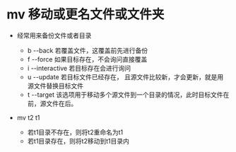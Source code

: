 # mv 移动或更名文件或文件夹

- 经常用来备份文件或者目录
	- b --back 若覆盖文件，这覆盖前先进行备份
	- f --force 如果目标存在，不会询问直接覆盖
	- i --interactive 若目标存在会进行询问
	- u --update 若目标文件已经存在， 且源文件比较新，才会更新，就是用源文件替换目标文件
	- t --target 该选项用于移动多个源文件到一个目录的情况，此时目标文件在前，源文件在后。

- mv t2 t1
	- 若t1目录不存在，则将t2重命名为t1
	- 若t1目录存在，则将t2移动到t1目录内
